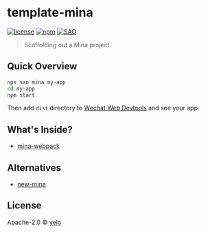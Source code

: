# template-mina

[![license](https://img.shields.io/github/license/tinajs/template-mina.svg?style=flat-square)](./LICENSE)
[![npm](https://img.shields.io/npm/v/template-mina.svg?style=flat-square)](https://www.npmjs.com/package/template-mina)
[![SAO](https://img.shields.io/badge/⚔️%20SAO-mina-ff69b4.svg?style=flat-square)](https://sao.js.org/)

> Scaffolding out a Mina project.

## Quick Overview
```bash
npx sao mina my-app
cd my-app
npm start
```

Then add ``dist`` directory to [Wechat Web Devtools](https://mp.weixin.qq.com/debug/wxadoc/dev/devtools/download.html) and see your app.

## What's Inside?

- [mina-webpack](https://github.com/tinajs/mina-webpack)

## Alternatives
- [new-mina](https://github.com/ambar/new-mina)

## License
Apache-2.0 &copy; [yelo](https://github.com/imyelo)
